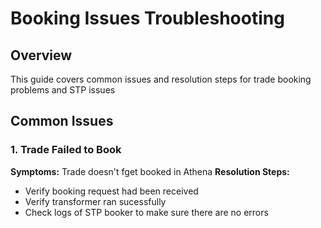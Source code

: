 # Booking Issues Troubleshooting

## Overview
This guide covers common issues and resolution steps for trade booking problems and STP issues

## Common Issues

### 1. Trade Failed to Book
**Symptoms:** Trade doesn't fget booked in Athena
**Resolution Steps:**
- Verify booking request had been received
- Verify transformer ran sucessfully
- Check logs of STP booker to make sure there are no errors
